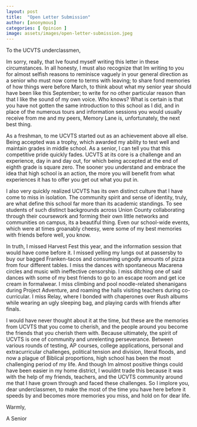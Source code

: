 ```yaml
---
layout: post
title:  "Open Letter Submission"
author: [anonymous]
categories: [ Opinion ]
image: assets/images/open-letter-submission.jpeg
---
```


To the UCVTS underclassmen,

Im sorry, really, that Ive found myself writing this letter in these circumstances. In all honesty, I must also recognize that Im writing to you for almost selfish reasons to reminisce vaguely in your general direction as a senior who must now come to terms with leaving; to share fond memories of how things were before March, to think about what my senior year should have been like this September; to write for no other particular reason than that I like the sound of my own voice. Who knows? What is certain is that you have not gotten the same introduction to this school as I did, and in place of the numerous tours and information sessions you would usually receive from me and my peers, Memory Lane is, unfortunately, the next best thing. 

As a freshman, to me UCVTS started out as an achievement above all else. Being accepted was a trophy, which awarded my ability to test well and maintain grades in middle school. As a senior, I can tell you that this competitive pride quickly fades. UCVTS at its core is a challenge and an experience, day in and day out, for which being accepted at the end of eighth grade is square zero. The sooner you understand and embrace the idea that high school is an action, the more you will benefit from what experiences it has to offer you get out what you put in. 

I also very quickly realized UCVTS has its own distinct culture that I have come to miss in isolation. The community spirit and sense of identity, truly, are what define this school far more than its academic standings. To see students of such distinct backgrounds across Union County collaborating through their coursework and forming their own little networks and communities on campus, its a beautiful thing. Even our school-wide events, which were at times groanably cheesy, were some of my best memories with friends before well, you know.

In truth, I missed Harvest Fest this year, and the information session that would have come before it. I missed yelling my lungs out at passersby to buy our bagged Franken-tacos and consuming ungodly amounts of pizza from four different tables. I miss the dances with spontaneous Macarena circles and music with ineffective censorship. I miss ditching one of said dances with some of my best friends to go to an escape room and get ice cream in formalwear. I miss climbing and pool noodle-related shenanigans during Project Adventure, and roaming the halls visiting teachers during co-curricular. I miss Relay, where I bonded with chaperones over Rush albums while wearing an ugly sleeping bag, and playing cards with friends after finals. 

I would have never thought about it at the time, but these are the memories from UCVTS that you come to cherish, and the people around you become the friends that you cherish them with. Because ultimately, the spirit of UCVTS is one of community and unrelenting perseverance. Between various rounds of testing, AP courses, college applications, personal and extracurricular challenges, political tension and division, literal floods, and now a plague of Biblical proportions, high school has been the most challenging period of my life. And though Im almost positive things could have been easier in my home district, I wouldnt trade this because it was with the help of my friends, teachers, and the UCVTS community around me that I have grown through and faced these challenges. So I implore you, dear underclassmen, to make the most of the time you have here before it speeds by and becomes more memories you miss, and hold on for dear life.

Warmly,

A Senior


